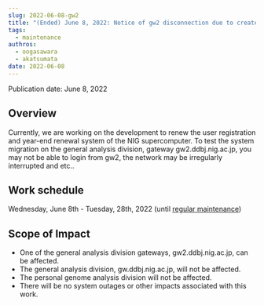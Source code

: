 ```yaml
---
slug: 2022-06-08-gw2
title: "(Ended) June 8, 2022: Notice of gw2 disconnection due to create an account and apply year-end renewal system renew"
tags:
  - maintenance
authros:
  - oogasawara
  - akatsumata
date: 2022-06-08
---
```


Publication date: June 8, 2022

## Overview

Currently, we are working on the development to renew the user registration and year-end renewal system of the NIG supercomputer.
To test the system migration on the general analysis division, gateway gw2.ddbj.nig.ac.jp, you may not be able to login from gw2, the network may be irregularly interrupted and etc..


## Work schedule

Wednesday, June 8th - Tuesday, 28th, 2022
(until [regular maintenance](/blog/2022-04-25-scheduled-maintenance))

## Scope of Impact

- One of the general analysis division gateways, gw2.ddbj.nig.ac.jp, can be affected.
- The general analysis division, gw.ddbj.nig.ac.jp, will not be affected.
- The personal genome analysis division will not be affected.
- There will be no system outages or other impacts associated with this work.
